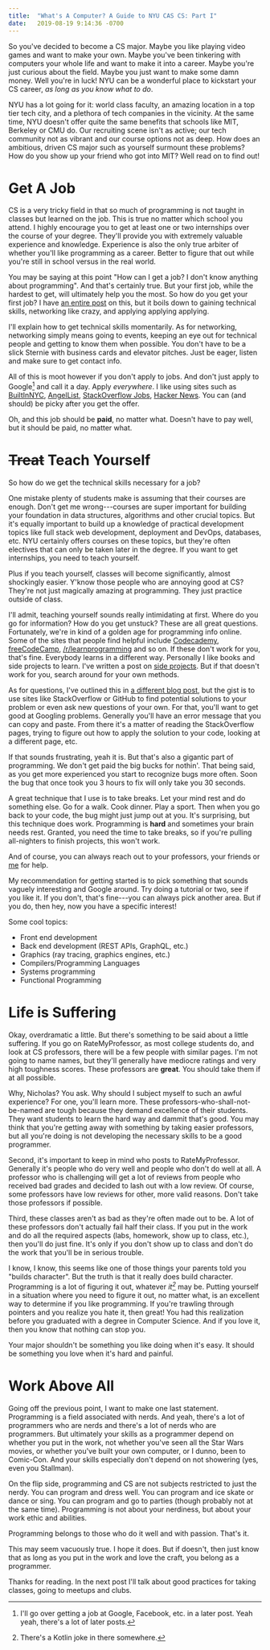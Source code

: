 ```yaml
---
title:  "What's A Computer? A Guide to NYU CAS CS: Part I"
date:   2019-08-19 9:14:36 -0700
---
```


So you've decided to become a CS major. Maybe you like playing video
games and want to make your own. Maybe you've been tinkering with
computers your whole life and want to make it into a career. Maybe
you're just curious about the field. Maybe you just want to make some
damn money. Well you're in luck! NYU can be a wonderful place to
kickstart your CS career, *as long as you know what to do*.

NYU has a lot going for it: world class faculty, an amazing location
in a top tier tech city, and a plethora of tech companies in the
vicinity. At the same time, NYU doesn't offer quite the same benefits
that schools like MIT, Berkeley or CMU do. Our recruiting scene isn't
as active; our tech community not as vibrant and our course options
not as deep. How does an ambitious, driven CS major such as yourself
surmount these problems? How do you show up your friend who got into
MIT? Well read on to find out!

# Get A Job

CS is a very tricky field in that so much of programming is not taught
in classes but learned on the job. This is true no matter which school
you attend. I highly encourage you to get at least one or two
internships over the course of your degree. They'll provide you with
extremely valuable experience and knowledge. Experience is also the
only true arbiter of whether you'll like programming as a
career. Better to figure that out while you're still in school versus
in the real world.

You may be saying at this point "How can I get a job? I don't know
anything about programming". And that's certainly true. But your first
job, while the hardest to get, will ultimately help you the most. So
how do you get your first job? I have [an entire
post](https://blog.torchnyu.com/2020/01/02/first-job.html) on this,
but it boils down to gaining technical skills, networking like crazy,
and applying applying applying.

I'll explain how to get technical skills momentarily. As for
networking, networking simply means going to events, keeping an eye
out for technical people and getting to know them when possible. You
don't have to be a slick Sternie with business cards and elevator
pitches. Just be eager, listen and make sure to get contact info.

All of this is moot however if you don't apply to jobs. And don't just
apply to Google[^1] and call it a day. Apply *everywhere*. I like using
sites such as [BuiltInNYC](https://www.builtinnyc.com/),
[AngelList](https://angel.co/), [StackOverflow
Jobs](https://stackoverflow.com/jobs?so_medium=StackOverflow&so_source=SiteNav),
[Hacker News](https://news.ycombinator.com/jobs). You can (and should)
be picky after you get the offer.

[^1]: I'll go over getting a job at Google, Facebook, etc. in a later
    post. Yeah yeah, there's a lot of later posts.

Oh, and this job should be **paid**, no matter what. Doesn't have to
pay well, but it should be paid, no matter what.

# <del>Treat</del> Teach Yourself

So how do we get the technical skills necessary for a job?

One mistake plenty of students make is assuming that their courses are
enough. Don't get me wrong---courses are super important for building
your foundation in data structures, algorithms and other crucial
topics. But it's equally important to build up a knowledge of
practical development topics like full stack web development,
deployment and DevOps, databases, etc. NYU certainly offers courses on
these topics, but they're often electives that can only be taken later
in the degree. If you want to get internships, you need to teach
yourself.

Plus if you teach yourself, classes will become significantly, almost
shockingly easier. Y'know those people who are annoying good at CS?
They're not just magically amazing at programming. They just practice
outside of class.

I'll admit, teaching yourself sounds really intimidating at
first. Where do you go for information? How do you get unstuck? These
are all great questions. Fortunately, we're in kind of a golden age
for programming info online. Some of the sites that people find
helpful include [Codecademy](https://www.codecademy.com/),
[freeCodeCamp](https://www.freecodecamp.org/),
[/r/learnprogramming](https://reddit.com/r/learnprogramming/) and so
on. If these don't work for you, that's fine. Everybody learns in a
different way. Personally I like books and side projects to
learn. I've written a post on [side
projects](https://blog.torchnyu.com/2019/12/21/side-projects.html). But
if that doesn't work for you, search around for your own methods.

As for questions, I've outlined this in [a different blog
post](https://blog.torchnyu.com/2019/12/29/dr-stackoverflow-or-how-i-learned.html),
but the gist is to use sites like StackOverflow or GitHub to find
potential solutions to your problem or even ask new questions of your
own. For that, you'll want to get good at Googling problems. Generally
you'll have an error message that you can copy and paste. From there
it's a matter of reading the StackOverflow pages, trying to figure out
how to apply the solution to your code, looking at a different page,
etc.

If that sounds frustrating, yeah it is. But that's also a gigantic
part of programming. We don't get paid the big bucks for nothin'. That
being said, as you get more experienced you start to recognize bugs
more often. Soon the bug that once took you 3 hours to fix will only
take you 30 seconds.

A great technique that I use is to take breaks. Let your mind rest and
do something else. Go for a walk. Cook dinner. Play a sport. Then when
you go back to your code, the bug might just jump out at you. It's
surprising, but this technique does work. Programming is **hard** and
sometimes your brain needs rest. Granted, you need the time to take
breaks, so if you're pulling all-nighters to finish projects, this
won't work.

And of course, you can always reach out to your professors, your
friends or [me](https://nicholasyang.com/) for help.

My recommendation for getting started is to pick something that sounds
vaguely interesting and Google around. Try doing a tutorial or two,
see if you like it. If you don't, that's fine---you can always pick
another area. But if you do, then hey, now you have a specific
interest!

Some cool topics:

 - Front end development
 - Back end development (REST APIs, GraphQL, etc.)
 - Graphics (ray tracing, graphics engines, etc.)
 - Compilers/Programming Languages
 - Systems programming
 - Functional Programming

# Life is Suffering

Okay, overdramatic a little. But there's something to be said about a
little suffering. If you go on RateMyProfessor, as most college
students do, and look at CS professors, there will be a few people
with similar pages. I'm not going to name names, but they'll generally
have mediocre ratings and very high toughness scores. These professors
are **great**. You should take them if at all possible.

Why, Nicholas? You ask. Why should I subject myself to such an awful
experience? For one, you'll learn more. These
professors-who-shall-not-be-named are tough because they demand
excellence of their students. They want students to learn the hard way
and dammit that's good. You may think that you're getting away with
something by taking easier professors, but all you're doing is not
developing the necessary skills to be a good programmer.

Second, it's important to keep in mind who posts to
RateMyProfessor. Generally it's people who do very well and people who
don't do well at all. A professor who is challenging will get a lot of
reviews from people who received bad grades and decided to lash out
with a low review. Of course, some professors have low reviews for
other, more valid reasons. Don't take those professors if possible.

Third, these classes aren't as bad as they're often made out to be. A
lot of these professors don't actually fail half their class. If you
put in the work and do all the required aspects (labs, homework, show
up to class, etc.), then you'll do just fine. It's only if you don't
show up to class and don't do the work that you'll be in serious
trouble.

I know, I know, this seems like one of those things your parents told
you "builds character". But the truth is that it really does build
character. Programming is a lot of figuring it out, whatever *it[^2]*
may be. Putting yourself in a situation where you need to figure it
out, no matter what, is an excellent way to determine if you like
programming. If you're trawling through pointers and you realize you
hate it, then great! You had this realization before you graduated
with a degree in Computer Science. And if you love it, then you know
that nothing can stop you.

Your major shouldn't be something you like doing when it's easy. It
should be something you love when it's hard and painful.

[^2]: There's a Kotlin joke in there somewhere.

# Work Above All

Going off the previous point, I want to make one last
statement. Programming is a field associated with nerds. And yeah,
there's a lot of programmers who are nerds and there's a lot of nerds
who are programmers. But ultimately your skills as a programmer depend
on whether you put in the work, not whether you've seen all the Star
Wars movies, or whether you've built your own computer, or I dunno,
been to Comic-Con. And your skills especially don't depend on not
showering (yes, even you Stallman).

On the flip side, programming and CS are not subjects restricted to
just the nerdy. You can program and dress well. You can program and
ice skate or dance or sing. You can program and go to parties (though
probably not at the same time). Programming is not about your
nerdiness, but about your work ethic and abilities.

Programming belongs to those who do it well and with passion. That's
it.

This may seem vacuously true. I hope it does. But if doesn't, then
just know that as long as you put in the work and love the craft, you
belong as a programmer.

Thanks for reading. In the next post I'll talk about good
practices for taking classes, going to meetups and clubs.
